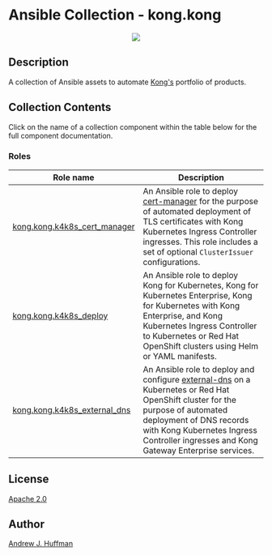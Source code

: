 # Ansible Collection - kong.kong

<p align="center">
  <img src="https://2tjosk2rxzc21medji3nfn1g-wpengine.netdna-ssl.com/wp-content/uploads/2018/08/kong-combination-mark-color-256px.png" /></div>
</p>


## Description

A collection of Ansible assets to automate [Kong's](http://www.konghq.com/) portfolio of products.


## Collection Contents

Click on the name of a collection component within the table below for the full component documentation.

### Roles

|Role name|Description|
|---|---|
|[kong.kong.k4k8s_cert_manager](https://github.com/Kong/kong-ansible-collection/tree/main/roles/k4k8s_cert_manager)|An Ansible role to deploy [cert-manager](https://cert-manager.io) for the purpose of automated deployment of TLS certificates with Kong Kubernetes Ingress Controller ingresses. This role includes a set of optional `ClusterIssuer` configurations.|
|[kong.kong.k4k8s_deploy](https://github.com/Kong/kong-ansible-collection/tree/main/roles/k4k8s_deploy)|An Ansible role to deploy Kong for Kubernetes, Kong for Kubernetes Enterprise, Kong for Kubernetes with Kong Enterprise, and Kong Kubernetes Ingress Controller to Kubernetes or Red Hat OpenShift clusters using Helm or YAML manifests.|
|[kong.kong.k4k8s_external_dns](https://github.com/Kong/kong-ansible-collection/tree/main/roles/k4k8s_external_dns)|An Ansible role to deploy and configure [external-dns](https://github.com/kubernetes-sigs/external-dns) on a Kubernetes or Red Hat OpenShift cluster for the purpose of automated deployment of DNS records with Kong Kubernetes Ingress Controller ingresses and Kong Gateway Enterprise services.|


## License
[Apache 2.0](LICENSE)


## Author

[Andrew J. Huffman](https://github.com/ahuffman)